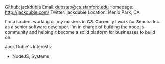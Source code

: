 Github:   jackdubie
Email:    dubstep@cs.stanford.edu
Homepage: http://jackdubie.com/
Twitter: jackdubie
Location: Menlo Park, CA

I'm a student working on my masters in CS.
Currently I work for Sencha Inc. as a senior software developer.  I'm in charge of building the node.js community and helping it become a solid platform for businesses to build on.

Jack Dubie's Interests:

 - NodeJS, Systems
